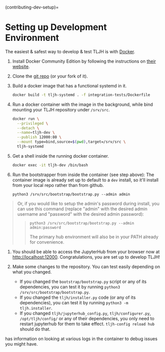 (contributing-dev-setup)=

# Setting up Development Environment

The easiest & safest way to develop & test TLJH is with [Docker](https://www.docker.com/).

1. Install Docker Community Edition by following the instructions on
   [their website](https://www.docker.com/community-edition).

2. Clone the [git repo](https://github.com/jupyterhub/the-littlest-jupyterhub) (or your fork of it).

3. Build a docker image that has a functional systemd in it.

   ```bash
   docker build -t tljh-systemd . -f integration-tests/Dockerfile
   ```

4. Run a docker container with the image in the background, while bind mounting
   your TLJH repository under `/srv/src`.

   ```bash
   docker run \
     --privileged \
     --detach \
     --name=tljh-dev \
     --publish 12000:80 \
     --mount type=bind,source=$(pwd),target=/srv/src \
     tljh-systemd
   ```

5. Get a shell inside the running docker container.

   ```bash
   docker exec -it tljh-dev /bin/bash
   ```

6. Run the bootstrapper from inside the container (see step above):
   The container image is already set up to default to a `dev` install, so
   it'll install from your local repo rather than from github.

   ```console
   python3 /srv/src/bootstrap/bootstrap.py --admin admin
   ```

> Or, if you would like to setup the admin's password during install,
> you can use this command (replace "admin" with the desired admin username
> and "password" with the desired admin password):
>
> > ```console
> > python3 /srv/src/bootstrap/bootstrap.py --admin admin:password
> > ```
> >
> > The primary hub environment will also be in your PATH already for convenience.

1. You should be able to access the JupyterHub from your browser now at
   [http://localhost:12000](http://localhost:12000). Congratulations, you are
   set up to develop TLJH!

2. Make some changes to the repository. You can test easily depending on what
   you changed.

   - If you changed the `bootstrap/bootstrap.py` script or any of its dependencies,
     you can test it by running `python3 /srv/src/bootstrap/bootstrap.py`.
   - If you changed the `tljh/installer.py` code (or any of its dependencies),
     you can test it by running `python3 -m tljh.installer`.
   - If you changed `tljh/jupyterhub_config.py`, `tljh/configurer.py`,
     `/opt/tljh/config/` or any of their dependencies, you only need to
     restart jupyterhub for them to take effect. `tljh-config reload hub`
     should do that.

[](/troubleshooting/logs) has information on looking at various logs in the container
to debug issues you might have.
